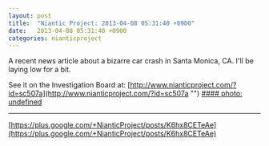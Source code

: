 ```yaml
---
layout: post
title:  "Niantic Project: 2013-04-08 05:31:40 +0900"
date:   2013-04-08 05:31:40 +0900
categories: nianticproject
---
```

A recent news article about a bizarre car crash in Santa Monica, CA. I'll be laying low for a bit. 

See it on the Investigation Board at: [http://www.nianticproject.com/?id=sc507a](http://www.nianticproject.com/?id=sc507a "")
[#### photo: undefined](https://lh5.googleusercontent.com/-feH_6cvBa7o/UWHXPLp75-I/AAAAAAAAE3k/EGU6EtSLn6Q/w288-h288/bizarre.jpg "")
- - -
[https://plus.google.com/+NianticProject/posts/K6hx8CETeAe](https://plus.google.com/+NianticProject/posts/K6hx8CETeAe)
